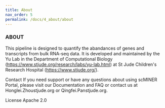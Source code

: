 ```yaml
---
title: About
nav_order: 5
permalink: /docs/4_about/about
---
```


### ABOUT

This pipeline is designed to quantify the abandances of genes and transcripts from bulk RNA-seq data. It is developed and maintained by the Yu Lab in the Department of Computational Biology (https://www.stjude.org/research/labs/yu-lab.html) at St Jude Children's Research Hospital (https://www.stjude.org/).

Contact
If you need support or have any questions about using scMINER Portal, please visit our Documentation and FAQ or contact us at Honglei.Zhoustjude.org or Qingfei.Panstjude.org.

License
Apache 2.0
